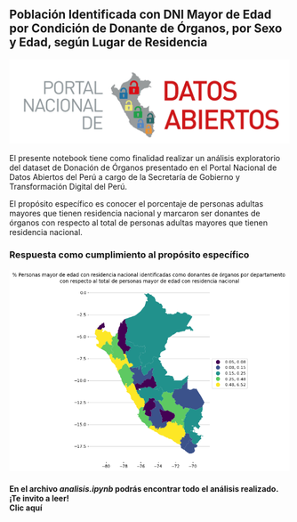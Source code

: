 ## Población Identificada con DNI Mayor de Edad por Condición de Donante de Órganos, por Sexo y Edad, según Lugar de Residencia
<div>
<p style="text-align:center">
<img src="./src/logo DatosAbiertos.jpg">
</p>
</div>

El presente notebook tiene como finalidad realizar un análisis exploratorio del dataset de Donación de Órganos presentado en el Portal Nacional de Datos Abiertos del Perú a cargo de la Secretaría de Gobierno y Transformación Digital del Perú.

El propósito específico es conocer el porcentaje de personas adultas mayores que tienen residencia nacional
y marcaron ser donantes de órganos con respecto al total de personas adultas mayores que tienen residencia nacional.

### **Respuesta como cumplimiento al propósito específico**

<div>
<p style="text-align:center">
<img src="./src/img/output.png">
</p>
</div>

#### En el archivo ***analisis.ipynb*** podrás encontrar todo el análisis realizado. ¡Te invito a leer! <div href="https://github.com/SebastianUrdaneguiBisalaya/Analisis-Donantes-RENIEC/blob/main/analisis.ipynb">Clic aquí</div> 